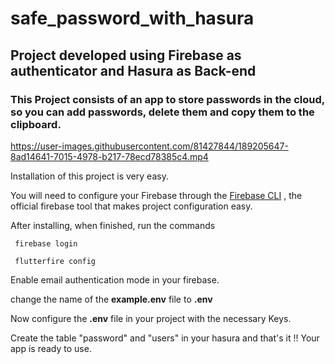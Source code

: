 # safe_password_with_hasura

## Project developed using Firebase as authenticator and Hasura as Back-end

### This Project consists of an app to store passwords in the cloud, so you can add passwords, delete them and copy them to the clipboard.





https://user-images.githubusercontent.com/81427844/189205647-8ad14641-7015-4978-b217-78ecd78385c4.mp4



Installation of this project is very easy.

You will need to configure your Firebase through the [Firebase CLI](https://firebase.google.com/docs/cli) , the official firebase tool that makes project configuration easy.


After installing, when finished, run the commands

     firebase login

     flutterfire config

Enable email authentication mode in your firebase.

change the name of the **example.env** file to **.env**

Now configure the **.env** file in your project with the necessary Keys.

Create the table "password" and "users" in your hasura and that's it !! Your app is ready to use.
